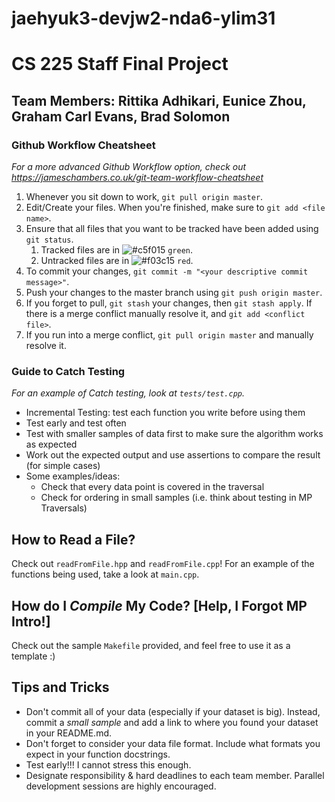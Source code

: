# jaehyuk3-devjw2-nda6-ylim31

# CS 225 Staff Final Project
## Team Members: Rittika Adhikari, Eunice Zhou, Graham Carl Evans, Brad Solomon

### Github Workflow Cheatsheet
*For a more advanced Github Workflow option, check out https://jameschambers.co.uk/git-team-workflow-cheatsheet*
1. Whenever you sit down to work, `git pull origin master`. 
2. Edit/Create your files. When you're finished, make sure to `git add <file name>`. 
3. Ensure that all files that you want to be tracked have been added using `git status`. 
    1. Tracked files are in ![#c5f015](https://via.placeholder.com/15/c5f015/000000?text=+) `green`. 
    2. Untracked files are in ![#f03c15](https://via.placeholder.com/15/f03c15/000000?text=+) `red`.
4. To commit your changes, `git commit -m "<your descriptive commit message>"`. 
5. Push your changes to the master branch using `git push origin master`. 
6. If you forget to pull, `git stash` your changes, then `git stash apply`. If there is a merge conflict manually resolve it, and `git add <conflict file>`.
7. If you run into a merge conflict, `git pull origin master` and manually resolve it.

### Guide to Catch Testing
*For an example of Catch testing, look at `tests/test.cpp`.*
* Incremental Testing: test each function you write before using them 
* Test early and test often
* Test with smaller samples of data first to make sure the algorithm works as expected
* Work out the expected output and use assertions to compare the result (for simple cases)
* Some examples/ideas:
    * Check that every data point is covered in the traversal
    * Check for ordering in small samples (i.e. think about testing in MP Traversals)

## How to Read a File?
Check out `readFromFile.hpp` and `readFromFile.cpp`! For an example of the functions being used, take a look at `main.cpp`.

## How do I _Compile_ My Code? [Help, I Forgot MP Intro!]
Check out the sample `Makefile` provided, and feel free to use it as a template :) 

## Tips and Tricks
* Don't commit all of your data (especially if your dataset is big). Instead, commit a _small sample_ and add a link to where you found your dataset in your README.md.
* Don't forget to consider your data file format. Include what formats you expect in your function docstrings.
* Test early!!! I cannot stress this enough.
* Designate responsibility & hard deadlines to each team member. Parallel development sessions are highly encouraged.